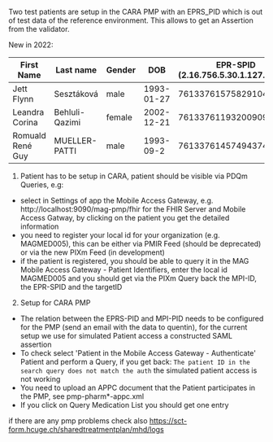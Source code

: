 

Two test patients are setup in the CARA PMP with an EPRS_PID which is out of test
data of the reference environment. This allows to get an Assertion from the validator.


New in 2022:

| First Name |  Last name  | Gender  | DOB     | EPR-SPID (2.16.756.5.30.1.127.3.10.3) | MPI-PID (2.16.756.5.30.1.191.1.0.2.1)  | CHUV (2.16.756.5.30.1.196.3.2.1) | usage |
|------------|--------------|---------|---------|---------------------------------------|--------------------------|-------------------------------------------|----------|
| Jett Flynn| Sesztáková        | male       | 1993-01-27 | 761337615758291047                    | c55f4ca7-bd4e-4134-8dcd-56b793ade958             |  MAGMED006 | demo   |
| Leandra Corina  | Behluli-Qazimi         | female    | 2002-12-21  | 761337611932009095                    | 7a4ec59f-a024-4cfb-bc04-3339c53cb9ac               |  MAGMED005 | export |
| Romuald René Guy  | MUELLER-PATTI         | male    |1993-09-2  | 761337614574943741                    |    50987ab8-3344-4349-8aaa-cc3bc9d9dec8               |  MAGMED007 | no appc doc |



1. Patient has to be setup in CARA, patient should be visible via PDQm Queries, e.g:

  - select in Settings of app  the Mobile Access Gateway, e.g. http://localhost:9090/mag-pmp/fhir for the FHIR Server and Mobile Access Gatway, by clicking on the patient you get the detailed information
  - you need to register your local id for your organization (e.g. MAGMED005), this can be either via PMIR Feed (should be deprecated) or via the new PIXm Feed (in development)
  - if the patient is registered, you should be able to query it in the MAG Mobile Access Gateway - Patient Identifiers, enter the local id MAGMED005 and you should get via the PIXm Query back the MPI-ID, the EPR-SPID and the targetID


2. Setup for CARA PMP

- The relation between the EPRS-PID and MPI-PID needs to be configured for the PMP (send an email with the data to quentin), for the current setup we use for simulated Patient access a constructed SAML assertion
- To check select 'Patient in the Mobile Access Gateway - Authenticate' Patient and perform a Query, if you get back: `The patient ID in the search query does not match the auth` the simulated patient access is not working
- You need to upload an APPC document that the Patient participates in the PMP, see pmp-pharm\*-appc.xml
- If you click on Query Medication List you should get one entry


if there are any pmp problems check also https://sct-form.hcuge.ch/sharedtreatmentplan/mhd/logs





